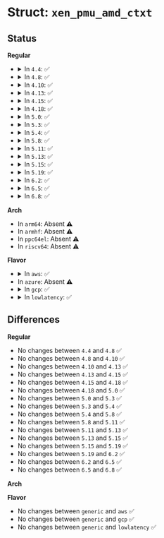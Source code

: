 # Struct: <code>xen_pmu_amd_ctxt</code>

## Status
<b>Regular</b>
<ul>
<li>
<details>
<summary>In <code>4.4</code>: ✅</summary>

```c
struct xen_pmu_amd_ctxt {
    uint32_t counters;
    uint32_t ctrls;
    uint64_t regs[0];
};
```
</details>
</li>
<li>
<details>
<summary>In <code>4.8</code>: ✅</summary>

```c
struct xen_pmu_amd_ctxt {
    uint32_t counters;
    uint32_t ctrls;
    uint64_t regs[0];
};
```
</details>
</li>
<li>
<details>
<summary>In <code>4.10</code>: ✅</summary>

```c
struct xen_pmu_amd_ctxt {
    uint32_t counters;
    uint32_t ctrls;
    uint64_t regs[0];
};
```
</details>
</li>
<li>
<details>
<summary>In <code>4.13</code>: ✅</summary>

```c
struct xen_pmu_amd_ctxt {
    uint32_t counters;
    uint32_t ctrls;
    uint64_t regs[0];
};
```
</details>
</li>
<li>
<details>
<summary>In <code>4.15</code>: ✅</summary>

```c
struct xen_pmu_amd_ctxt {
    uint32_t counters;
    uint32_t ctrls;
    uint64_t regs[0];
};
```
</details>
</li>
<li>
<details>
<summary>In <code>4.18</code>: ✅</summary>

```c
struct xen_pmu_amd_ctxt {
    uint32_t counters;
    uint32_t ctrls;
    uint64_t regs[0];
};
```
</details>
</li>
<li>
<details>
<summary>In <code>5.0</code>: ✅</summary>

```c
struct xen_pmu_amd_ctxt {
    uint32_t counters;
    uint32_t ctrls;
    uint64_t regs[0];
};
```
</details>
</li>
<li>
<details>
<summary>In <code>5.3</code>: ✅</summary>

```c
struct xen_pmu_amd_ctxt {
    uint32_t counters;
    uint32_t ctrls;
    uint64_t regs[0];
};
```
</details>
</li>
<li>
<details>
<summary>In <code>5.4</code>: ✅</summary>

```c
struct xen_pmu_amd_ctxt {
    uint32_t counters;
    uint32_t ctrls;
    uint64_t regs[0];
};
```
</details>
</li>
<li>
<details>
<summary>In <code>5.8</code>: ✅</summary>

```c
struct xen_pmu_amd_ctxt {
    uint32_t counters;
    uint32_t ctrls;
    uint64_t regs[0];
};
```
</details>
</li>
<li>
<details>
<summary>In <code>5.11</code>: ✅</summary>

```c
struct xen_pmu_amd_ctxt {
    uint32_t counters;
    uint32_t ctrls;
    uint64_t regs[0];
};
```
</details>
</li>
<li>
<details>
<summary>In <code>5.13</code>: ✅</summary>

```c
struct xen_pmu_amd_ctxt {
    uint32_t counters;
    uint32_t ctrls;
    uint64_t regs[0];
};
```
</details>
</li>
<li>
<details>
<summary>In <code>5.15</code>: ✅</summary>

```c
struct xen_pmu_amd_ctxt {
    uint32_t counters;
    uint32_t ctrls;
    uint64_t regs[0];
};
```
</details>
</li>
<li>
<details>
<summary>In <code>5.19</code>: ✅</summary>

```c
struct xen_pmu_amd_ctxt {
    uint32_t counters;
    uint32_t ctrls;
    uint64_t regs[0];
};
```
</details>
</li>
<li>
<details>
<summary>In <code>6.2</code>: ✅</summary>

```c
struct xen_pmu_amd_ctxt {
    uint32_t counters;
    uint32_t ctrls;
    uint64_t regs[0];
};
```
</details>
</li>
<li>
<details>
<summary>In <code>6.5</code>: ✅</summary>

```c
struct xen_pmu_amd_ctxt {
    uint32_t counters;
    uint32_t ctrls;
    uint64_t regs[0];
};
```
</details>
</li>
<li>
<details>
<summary>In <code>6.8</code>: ✅</summary>

```c
struct xen_pmu_amd_ctxt {
    uint32_t counters;
    uint32_t ctrls;
    uint64_t regs[0];
};
```
</details>
</li>
</ul>
<b>Arch</b>
<ul>
<li>
In <code>arm64</code>: Absent ⚠️
</li>
<li>
In <code>armhf</code>: Absent ⚠️
</li>
<li>
In <code>ppc64el</code>: Absent ⚠️
</li>
<li>
In <code>riscv64</code>: Absent ⚠️
</li>
</ul>
<b>Flavor</b>
<ul>
<li>
<details>
<summary>In <code>aws</code>: ✅</summary>

```c
struct xen_pmu_amd_ctxt {
    uint32_t counters;
    uint32_t ctrls;
    uint64_t regs[0];
};
```
</details>
</li>
<li>
In <code>azure</code>: Absent ⚠️
</li>
<li>
<details>
<summary>In <code>gcp</code>: ✅</summary>

```c
struct xen_pmu_amd_ctxt {
    uint32_t counters;
    uint32_t ctrls;
    uint64_t regs[0];
};
```
</details>
</li>
<li>
<details>
<summary>In <code>lowlatency</code>: ✅</summary>

```c
struct xen_pmu_amd_ctxt {
    uint32_t counters;
    uint32_t ctrls;
    uint64_t regs[0];
};
```
</details>
</li>
</ul>

## Differences
<b>Regular</b>
<ul>
<li>
No changes between <code>4.4</code> and <code>4.8</code> ✅
</li>
<li>
No changes between <code>4.8</code> and <code>4.10</code> ✅
</li>
<li>
No changes between <code>4.10</code> and <code>4.13</code> ✅
</li>
<li>
No changes between <code>4.13</code> and <code>4.15</code> ✅
</li>
<li>
No changes between <code>4.15</code> and <code>4.18</code> ✅
</li>
<li>
No changes between <code>4.18</code> and <code>5.0</code> ✅
</li>
<li>
No changes between <code>5.0</code> and <code>5.3</code> ✅
</li>
<li>
No changes between <code>5.3</code> and <code>5.4</code> ✅
</li>
<li>
No changes between <code>5.4</code> and <code>5.8</code> ✅
</li>
<li>
No changes between <code>5.8</code> and <code>5.11</code> ✅
</li>
<li>
No changes between <code>5.11</code> and <code>5.13</code> ✅
</li>
<li>
No changes between <code>5.13</code> and <code>5.15</code> ✅
</li>
<li>
No changes between <code>5.15</code> and <code>5.19</code> ✅
</li>
<li>
No changes between <code>5.19</code> and <code>6.2</code> ✅
</li>
<li>
No changes between <code>6.2</code> and <code>6.5</code> ✅
</li>
<li>
No changes between <code>6.5</code> and <code>6.8</code> ✅
</li>
</ul>
<b>Arch</b>
<ul>
</ul>
<b>Flavor</b>
<ul>
<li>
No changes between <code>generic</code> and <code>aws</code> ✅
</li>
<li>
No changes between <code>generic</code> and <code>gcp</code> ✅
</li>
<li>
No changes between <code>generic</code> and <code>lowlatency</code> ✅
</li>
</ul>
